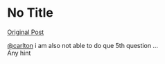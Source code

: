 # No Title

[Original Post](https://discourse.onlinedegree.iitm.ac.in/t/166576/30)

<p><a class="mention" href="/u/carlton">@carlton</a> i am also not able to do que 5th question …<br>
Any hint</p>